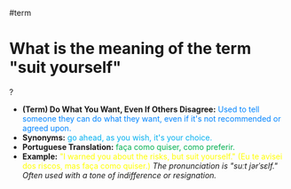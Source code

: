 #term

# What is the meaning of the term "suit yourself"
?
* **(Term) Do What You Want, Even If Others Disagree:** <span style="color:rgb(0, 132, 255)">Used to tell someone they can do what they want, even if it's not recommended or agreed upon.</span>
* **Synonyms:** <span style="color:rgb(0, 176, 240)">go ahead, as you wish, it's your choice.</span>
* **Portuguese Translation:** <span style="color:rgb(0, 176, 80)">faça como quiser, como preferir.</span>
* **Example:** <span style="color:rgb(255, 255, 0)">"I warned you about the risks, but suit yourself." (Eu te avisei dos riscos, mas faça como quiser.)</span>
*The pronunciation is "suːt jərˈsɛlf." Often used with a tone of indifference or resignation.*
<!--SR:!2025-07-03,1,230-->
